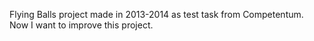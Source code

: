 Flying Balls project made in 2013-2014 as test task from Competentum. Now I want to improve this project.

